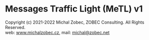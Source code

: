 # Messages Traffic Light (MeTL) v1

Copyright (c) 2021-2022 Michal Zobec, ZOBEC Consulting. All Rights Reserved.  
web: www.michalzobec.cz, mail: michal@zobec.net  

